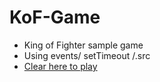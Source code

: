 # KoF-Game
- King of Fighter sample game
- Using events/ setTimeout /.src
- [Clear here to play](https://sheikhabdulmoiz.github.io/KoF-Game/)
